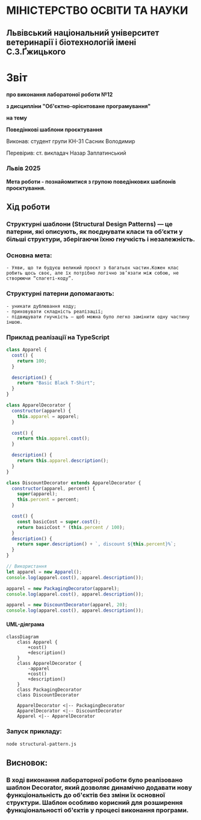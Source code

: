 # МІНІСТЕРСТВО ОСВІТИ ТА НАУКИ

## Львівський національний університет ветеринарії і біотехнологій імені С.З.Ґжицького

# Звіт

**про виконання лаборатоної роботи №12**

**з дисципліни "Об'єктно-орієнтоване програмування"**

**на тему**

**Поведінкові шаблони проєктування**

Виконав: студент групи КН-31 Сасник Володимир

Перевірив: ст. викладач Назар Заплатинський

### Львів 2025

**Мета роботи - познайомитися з групою поведінкових шаблонів проєктування.**

## Хід роботи

### Структурні шаблони (Structural Design Patterns) — це патерни, які описують, як поєднувати класи та об’єкти у більші структури, зберігаючи їхню гнучкість і незалежність.

### Основна мета:

    - Уяви, що ти будуєш великий проєкт з багатьох частин.Кожен клас робить щось своє, але їх потрібно логічно зв’язати між собою, не створюючи “спагеті-коду”.

### Структурні патерни допомагають:

    - уникати дублювання коду;
    - приховувати складність реалізації;
    - підвищувати гнучкість — щоб можна було легко замінити одну частину іншою.

### Приклад реалізації на TypeScript

```js
class Apparel {
  cost() {
    return 100;
  }

  description() {
    return "Basic Black T-Shirt";
  }
}

class ApparelDecorator {
  constructor(apparel) {
    this.apparel = apparel;
  }

  cost() {
    return this.apparel.cost();
  }

  description() {
    return this.apparel.description();
  }
}

class DiscountDecorator extends ApparelDecorator {
  constructor(apparel, percent) {
    super(apparel);
    this.percent = percent;
  }

  cost() {
    const basicCost = super.cost();
    return basicCost * (this.percent / 100);
  }
  description() {
    return super.description() + `, discount ${this.percent}%`;
  }
}

// Використання
let apparel = new Apparel();
console.log(apparel.cost(), apparel.description());

apparel = new PackagingDecorator(apparel);
console.log(apparel.cost(), apparel.description());

apparel = new DiscountDecorator(apparel, 20);
console.log(apparel.cost(), apparel.description());
```

#### UML-діяграма

```mermaid
classDiagram
    class Apparel {
        +cost()
        +description()
    }
    class ApparelDecorator {
        -apparel
        +cost()
        +description()
    }
    class PackagingDecorator
    class DiscountDecorator

    ApparelDecorator <|-- PackagingDecorator
    ApparelDecorator <|-- DiscountDecorator
    Apparel <|-- ApparelDecorator
```

### Запуск прикладу:

```bash
node structural-pattern.js
```

## Висновок:

### В ході виконання лабораторної роботи було реалізовано шаблон Decorator, який дозволяє динамічно додавати нову функціональність до об'єктів без зміни їх основної структури. Шаблон особливо корисний для розширення функціональності об'єктів у процесі виконання програми.
